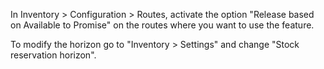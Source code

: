 In Inventory \> Configuration \> Routes, activate the option "Release
based on Available to Promise" on the routes where you want to use the
feature.

To modify the horizon go to "Inventory \> Settings" and change "Stock
reservation horizon".
